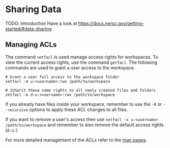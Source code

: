 # Sharing Data

TODO: Introduction
Have a look at https://docs.nersc.gov/getting-started/#data-sharing


##  Managing ACLs

The command `setfacl` is used manage access rights for workspaces. To view the
current access rights, use the command `getfacl`.  The following commands are
used to grant a user access to the workspace.

```shell console
# Grant a user full access to the workspace folder
setfacl -m u:<username>:rwx /path/to/workspace

# Inherit these same rights to all newly created files and folders
setfacl -m d:u:<username>:rwx /path/to/workspace
```

If you already have files inside your workspace, remember to use the `-R` or
`--recursive` options to apply these ACL changes to all files.

If you want to remove a user's access then use `setfacl -x u:<username>
/path/to/workspace` and remember to also remove the default access rights
(`d:u:`)

For more detailed management of the ACLs refer to the
[man pages](https://man.archlinux.org/man/setfacl.1).
